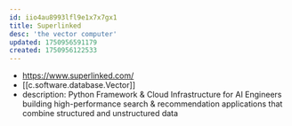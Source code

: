 ```yaml
---
id: iio4au8993lfl9e1x7x7gx1
title: Superlinked
desc: 'the vector computer'
updated: 1750956591179
created: 1750956122533
---
```


- https://www.superlinked.com/  
- [[c.software.database.Vector]] 
- description: Python Framework & Cloud Infrastructure for AI Engineers building high-performance search & recommendation applications that combine structured and unstructured data
